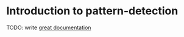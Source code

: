 # Introduction to pattern-detection

TODO: write [great documentation](http://jacobian.org/writing/what-to-write/)
